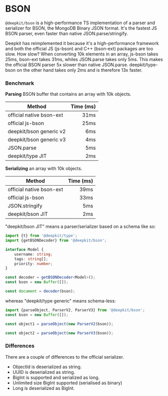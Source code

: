 # BSON

`@deepkit/bson` is a high-performance TS implementation of a parser and serializer for BSON,
 the MongoDB Binary JSON format. It's the fastest JS BSON parser, even faster than native JSON.parse/stringify.
 
Deepkit has reimplemented it because it's a high-performance framework and both the official JS (js-bson) and C++ (bson-ext) packages are too slow. 
How slow? When converting 10k elements in an array, js-bson takes 25ms, bson-ext takes 31ms, whiles JSON.parse takes only 5ms. 
This makes the official BSON parser 5x slower than native JSON.parse. deepkit/type-bson on the other hand takes only 2ms and is therefore 13x faster.

### Benchmark

**Parsing** BSON buffer that contains an array with 10k objects.

| Method | Time (ms) |
| ------ | --------: |
| official native bson-ext |  31ms | 
| official js-bson |  25ms | 
| deepkit/bson generic v2 |  6ms | 
| deepkit/bson generic v3 |  4ms | 
| JSON.parse |  5ms | 
| deepkit/type JIT | 2ms |


**Serializing** an array with 10k objects.

| Method | Time (ms) |
| ------ | --------: |
| official native bson-ext |  39ms | 
| official js-bson |  33ms | 
| JSON.stringify |  5ms | 
| deepkit/bson JIT | 2ms |

"deepkit/bson JIT" means a parser/serializer based on a schema like so:

```typescript
import {t} from '@deepkit/type';
import {getBSONDecoder} from '@deepkit/bson';

interface Model {
    username: string;
    tags: string[];
    priority: number;
}

const decoder = getBSONDecoder<Model>();
const bson = new Buffer([]);

const document = decoder(bson);
``` 

whereas "deepkit/type generic" means schema-less:

```typescript
import {parseObject, ParserV2, ParserV3} from '@deepkit/bson';
const bson = new Buffer([]);

const object1 = parseObject(new ParserV2(bson));

const object2 = parseObject(new ParserV3(bson));
```

### Differences

There are a couple of differences to the official serializer.

- ObjectId is deserialized as string.
- UUID is deserialized as string.
- BigInt is supported and serialized as long. 
- Unlimited size BigInt supported (serialised as binary)
- Long is deserialized as BigInt.
